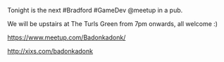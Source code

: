 Tonight is the next #Bradford #GameDev @meetup in a pub. 

We will be upstairs at The Turls Green from 7pm onwards, all welcome :)

https://www.meetup.com/Badonkadonk/

http://xixs.com/badonkadonk 